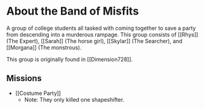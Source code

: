 # About the Band of Misfits

A group of college students all tasked with coming together to save a party from descending into a murderous rampage. This group consists of [[Rhys]] (The Expert), [[Sarah]] (The horse girl), [[Skylar]] (The Searcher), and [[Morgana]] (The monstrous).

This group is originally found in [[Dimension728]].

## Missions
- [[Costume Party]]
	- Note: They only killed one shapeshifter.